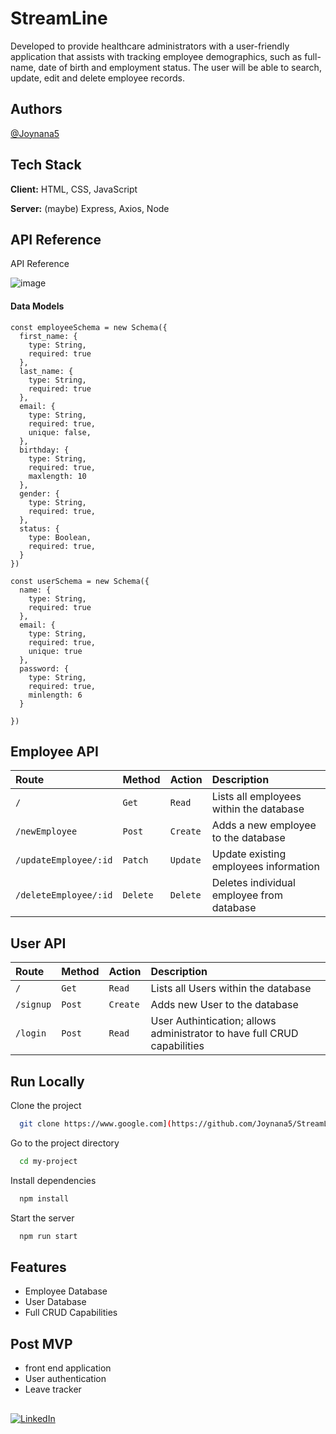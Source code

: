 # StreamLine

Developed to provide healthcare administrators with a user-friendly application that assists with tracking employee demographics, such as full-name, date of birth and employment status. The user will be able to search, update, edit and delete employee records.


## Authors

[@Joynana5](https://www.github.com/Joynana5)


## Tech Stack

**Client:** HTML, CSS, JavaScript

**Server:** (maybe) Express, Axios, Node


## API Reference
API Reference
 
![image](https://user-images.githubusercontent.com/114016876/220657244-ff8c035a-a05d-41bd-9abc-6946e0eaee4a.png)


#### Data Models

```
const employeeSchema = new Schema({
  first_name: {
    type: String,
    required: true
  },
  last_name: {
    type: String,
    required: true
  },
  email: {
    type: String,
    required: true,
    unique: false,
  },
  birthday: {
    type: String,
    required: true,
    maxlength: 10
  },
  gender: {
    type: String,
    required: true,
  },
  status: {
    type: Boolean,
    required: true,
  }
})

const userSchema = new Schema({
  name: {
    type: String,
    required: true
  },
  email: {
    type: String,
    required: true,
    unique: true
  },
  password: {
    type: String,
    required: true,
    minlength: 6
  }

})

```





## Employee API
| Route                   | Method    | Action              | Description                               |
| :--------               | :-------  | :--------------     | :------------------                       |
| `/`                     | `Get`     | `Read`              | Lists all employees within the database   |
| `/newEmployee`          | `Post`    | `Create`            | Adds a new employee to the database       |
| `/updateEmployee/:id`   | `Patch`   | `Update`            | Update existing employees information     |
| `/deleteEmployee/:id`   | `Delete`  | `Delete`            | Deletes individual employee from database |


## User API
| Route        | Method    | Action              | Description                               |
| :--------    | :-------  | :--------------     | :------------------                       |
| `/`          | `Get`     | `Read`              | Lists all Users within the database       |
| `/signup`    | `Post`    |  `Create`           | Adds new User to the database             |
| `/login`     | `Post`    | `Read`              | User Authintication; allows administrator to have full CRUD capabilities |




## Run Locally

Clone the project

```bash
  git clone https://www.google.com](https://github.com/Joynana5/StreamLine.git
```

Go to the project directory

```bash
  cd my-project
```

Install dependencies

```bash
  npm install
```

Start the server

```bash
  npm run start
```


## Features

- Employee Database
- User Database
- Full CRUD Capabilities

## Post MVP
- front end application
- User authentication
- Leave tracker


## 


[![LinkedIn](https://img.shields.io/badge/LinkedIn-%230077B5.svg?logo=linkedin&logoColor=white)](https://linkedin.com/in/www.linkedin.com/in/joynae-whitehurst) 
